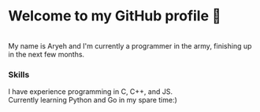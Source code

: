 # Welcome to my GitHub profile 👋
\
My name is Aryeh and I'm currently a programmer in the army, finishing up in the next few months.

### Skills
I have experience programming in C, C++, and JS.\
Currently learning Python and Go in my spare time:) 

<!--
**Axlerod21/Axlerod21** is a ✨ _special_ ✨ repository because its `README.md` (this file) appears on your GitHub profile.

Here are some ideas to get you started:

- 🔭 I’m currently working on ...
- 🌱 I’m currently learning ...
- 👯 I’m looking to collaborate on ...
- 🤔 I’m looking for help with ...
- 💬 Ask me about ...
- 📫 How to reach me: ...
- 😄 Pronouns: ...
- ⚡ Fun fact: ...
-->
